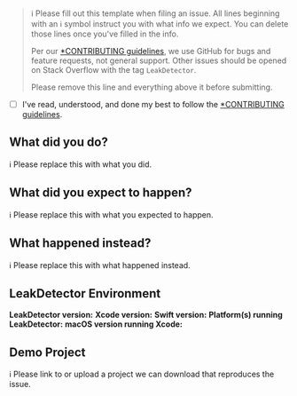 > ℹ Please fill out this template when filing an issue.
> All lines beginning with an ℹ symbol instruct you with what info we expect. You can delete those lines once you've filled in the info.
>
> Per our [*CONTRIBUTING guidelines](https://github.com/duyquang91/LeakDetector/blob/master/CONTRIBUTING.md), we use GitHub for
> bugs and feature requests, not general support. Other issues should be opened on Stack Overflow with the tag `LeakDetector`.
>
> Please remove this line and everything above it before submitting.

* [ ] I've read, understood, and done my best to follow the [*CONTRIBUTING guidelines](https://github.com/duyquang91/LeakDetector/blob/master/CONTRIBUTING.md).

## What did you do?

ℹ Please replace this with what you did.

## What did you expect to happen?

ℹ Please replace this with what you expected to happen.

## What happened instead?

ℹ Please replace this with what happened instead.

## LeakDetector Environment

**LeakDetector version:**
**Xcode version:**
**Swift version:**
**Platform(s) running LeakDetector:**
**macOS version running Xcode:**

## Demo Project

ℹ Please link to or upload a project we can download that reproduces the issue.
